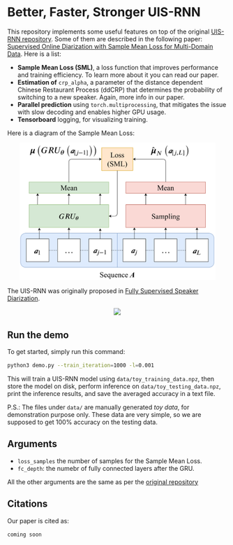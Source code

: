 # Better, Faster, Stronger UIS-RNN

This repository implements some useful features on top of the original [UIS-RNN repository](https://github.com/google/uis-rnn). Some of them are described in the following paper: [Supervised Online Diarization with Sample Mean Loss for Multi-Domain Data](https://arxiv.org/). 
Here is a list:
* **Sample Mean Loss (SML)**, a loss function that improves performance and training efficiency. To learn more about it you can read our paper. 
* **Estimation of** `crp_alpha`, a parameter of the distance dependent Chinese Restaurant Process (ddCRP) that determines the probability of switching to a new speaker. Again, more info in our paper.
* **Parallel prediction** using `torch.multiprocessing`, that mitigates the issue with slow decoding and enables higher GPU usage.
* **Tensorboard** logging, for visualizing training.

Here is a diagram of the Sample Mean Loss:

<p align="center">
  <img src="./resources/SML_diag.png" width="450">
</p>

The UIS-RNN was originally proposed in [Fully Supervised Speaker Diarization](https://arxiv.org/abs/1810.04719).

<p align="center">
  <img src="https://raw.githubusercontent.com/google/uis-rnn/master/resources/uisrnn.gif" width="500">
</p>

## Run the demo

To get started, simply run this command:

```bash
python3 demo.py --train_iteration=1000 -l=0.001
```

This will train a UIS-RNN model using `data/toy_training_data.npz`,
then store the model on disk, perform inference on `data/toy_testing_data.npz`,
print the inference results, and save the averaged accuracy in a text file.

P.S.: The files under `data/` are manually generated *toy data*,
for demonstration purpose only.
These data are very simple, so we are supposed to get 100% accuracy on the
testing data.

## Arguments

* `loss_samples` the number of samples for the Sample Mean Loss.
* `fc_depth`: the numebr of fully connected layers after the GRU.

All the other arguments are the same as per the [original repository](https://github.com/google/uis-rnn)

## Citations

Our paper is cited as:

```
coming soon
```
